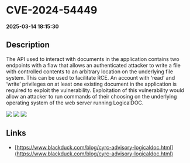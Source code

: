 # CVE-2024-54449

**2025-03-14 18:15:30**

## Description
The API used to interact with documents in the application contains two endpoints with a flaw that allows an authenticated attacker to write a file with controlled contents to an arbitrary location on the underlying file system. This can be used to facilitate RCE. An account with ‘read’ and ‘write’ privileges on at least one existing document in the application is required to exploit the vulnerability. Exploitation of this vulnerability would allow an attacker to run commands of their choosing on the underlying operating system of the web server running LogicalDOC.

![](https://img.shields.io/static/v1?label=Score&message=8.7&color=red)
![](https://img.shields.io/static/v1?label=Severity&message=HIGH&color=red)
![](https://img.shields.io/static/v1?label=CWE&message=Traversal&color=green)

## Links
- [https://www.blackduck.com/blog/cyrc-advisory-logicaldoc.html](https://www.blackduck.com/blog/cyrc-advisory-logicaldoc.html)
